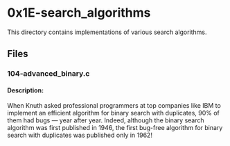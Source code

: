 # 0x1E-search_algorithms

This directory contains implementations of various search algorithms.

## Files

### 104-advanced_binary.c

#### Description:

When Knuth asked professional programmers at top companies like IBM to implement an efficient algorithm for binary search with duplicates, 90% of them had bugs — year after year. Indeed, although the binary search algorithm was first published in 1946, the first bug-free algorithm for binary search with duplicates was published only in 1962!
